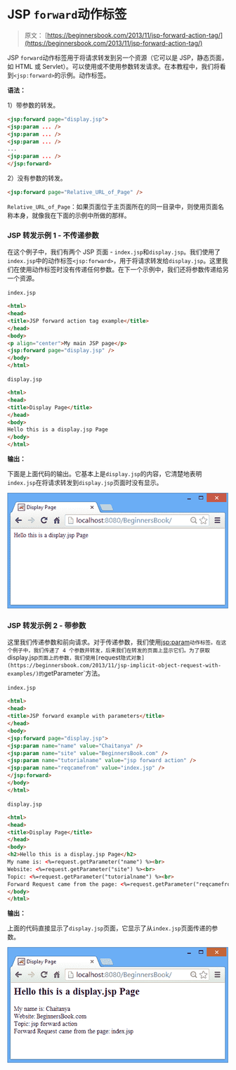 # JSP `forward`动作标签

> 原文： [https://beginnersbook.com/2013/11/jsp-forward-action-tag/](https://beginnersbook.com/2013/11/jsp-forward-action-tag/)

JSP `forward`动作标签用于将请求转发到另一个资源（它可以是 JSP，静态页面，如 HTML 或 Servlet）。可以使用或不使用参数转发请求。在本教程中，我们将看到`<jsp:forward>`的示例。动作标签。

**语法：**

1）带参数的转发。

```html
<jsp:forward page="display.jsp"> 
<jsp:param ... /> 
<jsp:param ... /> 
<jsp:param ... /> 
...
<jsp:param ... /> 
</jsp:forward>
```

2）没有参数的转发。

```html
<jsp:forward page="Relative_URL_of_Page" />
```

`Relative_URL_of_Page`：如果页面位于主页面所在的同一目录中，则使用页面名称本身，就像我在下面的示例中所做的那样。

### JSP 转发示例 1 - 不传递参数

在这个例子中，我们有两个 JSP 页面 - `index.jsp`和`display.jsp`。我们使用了`index.jsp`中的动作标签`<jsp:forward>`，用于将请求转发给`display.jsp`。这里我们在使用动作标签时没有传递任何参数。在下一个示例中，我们还将参数传递给另一个资源。

`index.jsp`

```html
<html> 
<head>
<title>JSP forward action tag example</title>
</head>
<body> 
<p align="center">My main JSP page</p>
<jsp:forward page="display.jsp" /> 
</body> 
</html>
```

`display.jsp`

```html
<html>
<head>
<title>Display Page</title>
</head>
<body>
Hello this is a display.jsp Page
</body>
</html>
```

**输出：**

下面是上面代码的输出。它基本上是`display.jsp`的内容，它清楚地表明`index.jsp`在将请求转发到`display.jsp`页面时没有显示。

![JSPForward-Output](img/73b4897b68343893370487ffd11d4743.jpg)

### JSP 转发示例 2 - 带参数

这里我们传递参数和前向请求。对于传递参数，我们使用<jsp:param>`动作标签。在这个例子中，我们传递了 4 个参数并转发，后来我们在转发的页面上显示它们。为了获取`display.jsp`页面上的参数，我们使用[`request`隐式对象](https://beginnersbook.com/2013/11/jsp-implicit-object-request-with-examples/)的`getParameter`方法。

`index.jsp`

```html
<html> 
<head>
<title>JSP forward example with parameters</title>
</head>
<body> 
<jsp:forward page="display.jsp"> 
<jsp:param name="name" value="Chaitanya" /> 
<jsp:param name="site" value="BeginnersBook.com" /> 
<jsp:param name="tutorialname" value="jsp forward action" /> 
<jsp:param name="reqcamefrom" value="index.jsp" /> 
</jsp:forward> 
</body> 
</html>
```

`display.jsp`

```html
<html>
<head>
<title>Display Page</title>
</head>
<body>
<h2>Hello this is a display.jsp Page</h2>
My name is: <%=request.getParameter("name") %><br>
Website: <%=request.getParameter("site") %><br>
Topic: <%=request.getParameter("tutorialname") %><br>
Forward Request came from the page: <%=request.getParameter("reqcamefrom") %>
</body>
</html>
```

**输出：**

上面的代码直接显示了`display.jsp`页面，它显示了从`index.jsp`页面传递的参数。

![forward-param-output](img/c295f2d1097f295c5c01fd6d053120d0.jpg)